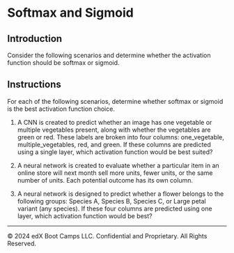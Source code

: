 # Softmax and Sigmoid

## Introduction

Consider the following scenarios and determine whether the activation function should be softmax or sigmoid.

## Instructions

For each of the following scenarios, determine whether softmax or sigmoid is the best activation function choice.

1. A CNN is created to predict whether an image has one vegetable or multiple vegetables present, along with whether the vegetables are green or red. These labels are broken into four columns: one_vegetable, multiple_vegetables, red, and green. If these columns are predicted using a single layer, which activation function would be best suited?

2. A neural network is created to evaluate whether a particular item in an online store will next month sell more units, fewer units, or the same number of units. Each potential outcome has its own column.

3. A neural network is designed to predict whether a flower belongs to the following groups: Species A, Species B, Species C, or Large petal variant (any species). If these four columns are predicted using one layer, which activation function would be best?

---

&copy; 2024 edX Boot Camps LLC. Confidential and Proprietary. All Rights Reserved.
